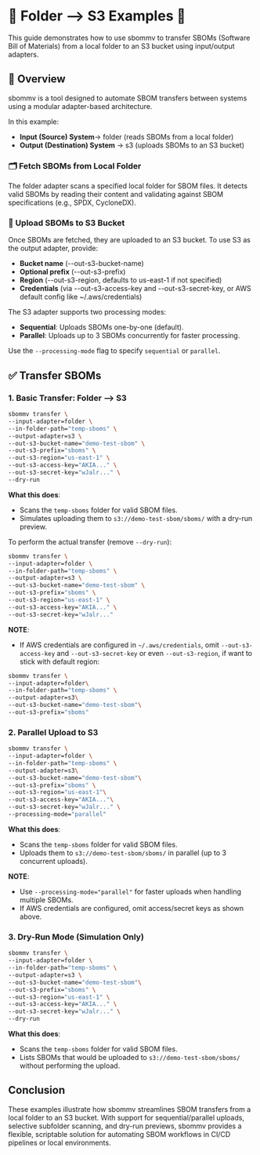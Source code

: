 # 🔹 Folder --> S3 Examples 🔹

This guide demonstrates how to use sbommv to transfer SBOMs (Software Bill of Materials) from a local folder to an S3 bucket using input/output adapters.

## 📘 Overview

sbommv is a tool designed to automate SBOM transfers between systems using a modular adapter-based architecture.

In this example:

- **Input (Source) System**→ folder (reads SBOMs from a local folder)
- **Output (Destination) System** → s3 (uploads SBOMs to an S3 bucket)

### 🗂️ Fetch SBOMs from Local Folder

The folder adapter scans a specified local folder for SBOM files. It detects valid SBOMs by reading their content and validating against SBOM specifications (e.g., SPDX, CycloneDX).

### 🚀 Upload SBOMs to S3 Bucket

Once SBOMs are fetched, they are uploaded to an S3 bucket. To use S3 as the output adapter, provide:

- **Bucket name** (--out-s3-bucket-name)
- **Optional prefix** (--out-s3-prefix)
- **Region** (--out-s3-region, defaults to us-east-1 if not specified)
- **Credentials** (via --out-s3-access-key and --out-s3-secret-key, or AWS default config like ~/.aws/credentials)

The S3 adapter supports two processing modes:

- **Sequential**: Uploads SBOMs one-by-one (default).
- **Parallel**: Uploads up to 3 SBOMs concurrently for faster processing.

Use the `--processing-mode` flag to specify `sequential` or `parallel`.

## ✅ Transfer SBOMs

### 1. Basic Transfer: Folder --> S3

```bash
sbommv transfer \
--input-adapter=folder \
--in-folder-path="temp-sboms" \
--output-adapter=s3 \
--out-s3-bucket-name="demo-test-sbom" \
--out-s3-prefix="sboms" \
--out-s3-region="us-east-1" \
--out-s3-access-key="AKIA..." \
--out-s3-secret-key="wJalr..." \
--dry-run
```

**What this does**:

- Scans the `temp-sboms` folder for valid SBOM files.
- Simulates uploading them to `s3://demo-test-sbom/sboms/` with a dry-run preview.

To perform the actual transfer (remove `--dry-run`):

```bash
sbommv transfer \
--input-adapter=folder \
--in-folder-path="temp-sboms" \
--output-adapter=s3 \
--out-s3-bucket-name="demo-test-sbom" \
--out-s3-prefix="sboms" \
--out-s3-region="us-east-1" \
--out-s3-access-key="AKIA..." \
--out-s3-secret-key="wJalr..."
```

**NOTE**:

- If AWS credentials are configured in `~/.aws/credentials`, omit `--out-s3-access-key` and `--out-s3-secret-key` or even `--out-s3-region`, if want to stick with default region:

```bash
sbommv transfer \
--input-adapter=folder\
--in-folder-path="temp-sboms" \
--output-adapter=s3\
--out-s3-bucket-name="demo-test-sbom"\
--out-s3-prefix="sboms"
```

### 2. Parallel Upload to S3

```bash
sbommv transfer \
--input-adapter=folder \
--in-folder-path="temp-sboms" \
--output-adapter=s3\
--out-s3-bucket-name="demo-test-sbom"\
--out-s3-prefix="sboms" \
--out-s3-region="us-east-1"\
--out-s3-access-key="AKIA..."\
--out-s3-secret-key="wJalr..." \
--processing-mode="parallel"
```

**What this does**:

- Scans the `temp-sboms` folder for valid SBOM files.
- Uploads them to `s3://demo-test-sbom/sboms/` in parallel (up to 3 concurrent uploads).

**NOTE**:

- Use `--processing-mode="parallel"` for faster uploads when handling multiple SBOMs.
- If AWS credentials are configured, omit access/secret keys as shown above.

### 3. Dry-Run Mode (Simulation Only)

```bash
sbommv transfer \
--input-adapter=folder \
--in-folder-path="temp-sboms" \
--output-adapter=s3 \
--out-s3-bucket-name="demo-test-sbom"\
--out-s3-prefix="sboms" \
--out-s3-region="us-east-1" \
--out-s3-access-key="AKIA..." \
--out-s3-secret-key="wJalr..." \
--dry-run
```

**What this does**:

- Scans the `temp-sboms` folder for valid SBOM files.
- Lists SBOMs that would be uploaded to `s3://demo-test-sbom/sboms/` without performing the upload.

## Conclusion

These examples illustrate how sbommv streamlines SBOM transfers from a local folder to an S3 bucket. With support for sequential/parallel uploads, selective subfolder scanning, and dry-run previews, sbommv provides a flexible, scriptable solution for automating SBOM workflows in CI/CD pipelines or local environments.
